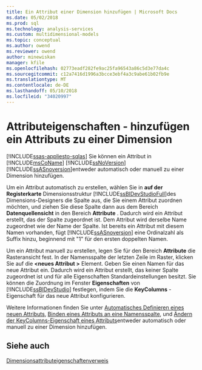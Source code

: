 ```yaml
---
title: Ein Attribut einer Dimension hinzufügen | Microsoft Docs
ms.date: 05/02/2018
ms.prod: sql
ms.technology: analysis-services
ms.custom: multidimensional-models
ms.topic: conceptual
ms.author: owend
ms.reviewer: owend
author: minewiskan
manager: kfile
ms.openlocfilehash: 02773eadf282fe9ac25fa96543a86c5d3e77da4c
ms.sourcegitcommit: c12a7416d1996a3bcce3ebf4a3c9abe61b02fb9e
ms.translationtype: MT
ms.contentlocale: de-DE
ms.lasthandoff: 05/10/2018
ms.locfileid: "34020997"
---
```

# <a name="attribute-properties---add-an--attribute-to-a-dimension"></a>Attributeigenschaften - hinzufügen ein Attributs zu einer Dimension
[!INCLUDE[ssas-appliesto-sqlas](../../includes/ssas-appliesto-sqlas.md)]
  Sie können ein Attribut in [!INCLUDE[msCoName](../../includes/msconame-md.md)] [!INCLUDE[ssNoVersion](../../includes/ssnoversion-md.md)] [!INCLUDE[ssASnoversion](../../includes/ssasnoversion-md.md)]entweder automatisch oder manuell zu einer Dimension hinzufügen.  
  
 Um ein Attribut automatisch zu erstellen, wählen Sie in **auf der Registerkarte** Dimensionsstruktur [!INCLUDE[ssBIDevStudioFull](../../includes/ssbidevstudiofull-md.md)]des Dimensions-Designers die Spalte aus, die Sie einem Attribut zuordnen möchten, und ziehen Sie diese Spalte dann aus dem Bereich **Datenquellensicht** in den Bereich **Attribute** . Dadurch wird ein Attribut erstellt, das der Spalte zugeordnet ist. Dem Attribut wird derselbe Name zugeordnet wie der Name der Spalte. Ist bereits ein Attribut mit diesem Namen vorhanden, fügt [!INCLUDE[ssASnoversion](../../includes/ssasnoversion-md.md)] eine Ordinalzahl als Suffix hinzu, beginnend mit "1" für den ersten doppelten Namen.  
  
 Um ein Attribut manuell zu erstellen, legen Sie für den Bereich **Attribute** die Rasteransicht fest. In der Namensspalte der letzten Zeile im Raster, klicken Sie auf die  **\<neues Attribut >** Element. Geben Sie einen Namen für das neue Attribut ein. Dadurch wird ein Attribut erstellt, das keiner Spalte zugeordnet ist und für alle Eigenschaften Standardeinstellungen besitzt. Sie können die Zuordnung im Fenster **Eigenschaften** von [!INCLUDE[ssBIDevStudio](../../includes/ssbidevstudio-md.md)] festlegen, indem Sie die **KeyColumns** -Eigenschaft für das neue Attribut konfigurieren.  
  
 Weitere Informationen finden Sie unter [Automatisches Definieren eines neuen Attributs](../../analysis-services/multidimensional-models/attribute-properties-define-a-new-attribute-automatically.md), [Binden eines Attributs an eine Namensspalte](../../analysis-services/multidimensional-models/attribute-properties-bind-an-attribute-to-a-name-column.md), und [Ändern der KeyColumns-Eigenschaft eines Attributs](../../analysis-services/multidimensional-models/attribute-properties-modify-the-keycolumn-property.md)entweder automatisch oder manuell zu einer Dimension hinzufügen.  
  
## <a name="see-also"></a>Siehe auch  
 [Dimensionsattributeigenschaftenverweis](../../analysis-services/multidimensional-models/dimension-attribute-properties-reference.md)  
  
  
